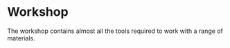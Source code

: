# Workshop

The workshop contains almost all the tools required to work with a range of materials.

